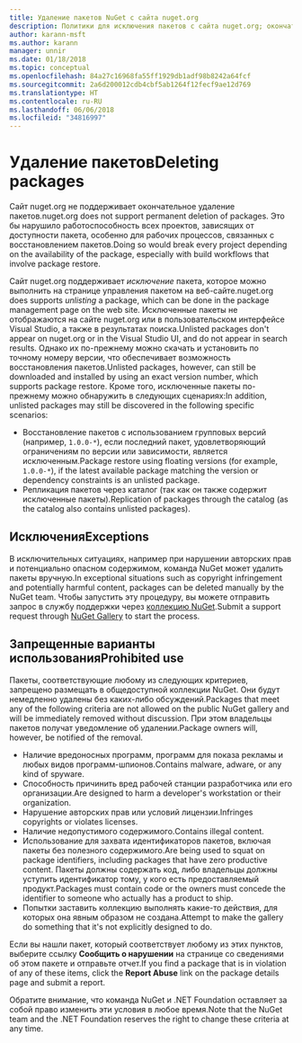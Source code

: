 ```yaml
---
title: Удаление пакетов NuGet с сайта nuget.org
description: Политики для исключения пакетов с сайта nuget.org; окончательное удаление не поддерживается, если только пакеты не нарушают другие политики.
author: karann-msft
ms.author: karann
manager: unnir
ms.date: 01/18/2018
ms.topic: conceptual
ms.openlocfilehash: 84a27c16968fa55ff1929db1adf98b8242a64fcf
ms.sourcegitcommit: 2a6d200012cdb4cbf5ab1264f12fecf9ae12d769
ms.translationtype: HT
ms.contentlocale: ru-RU
ms.lasthandoff: 06/06/2018
ms.locfileid: "34816997"
---
```

# <a name="deleting-packages"></a><span data-ttu-id="f67b8-103">Удаление пакетов</span><span class="sxs-lookup"><span data-stu-id="f67b8-103">Deleting packages</span></span>

<span data-ttu-id="f67b8-104">Сайт nuget.org не поддерживает окончательное удаление пакетов.</span><span class="sxs-lookup"><span data-stu-id="f67b8-104">nuget.org does not support permanent deletion of packages.</span></span> <span data-ttu-id="f67b8-105">Это бы нарушило работоспособность всех проектов, зависящих от доступности пакета, особенно для рабочих процессов, связанных с восстановлением пакетов.</span><span class="sxs-lookup"><span data-stu-id="f67b8-105">Doing so would break every project depending on the availability of the package, especially with build workflows that involve package restore.</span></span>

<span data-ttu-id="f67b8-106">Сайт nuget.org поддерживает *исключение* пакета, которое можно выполнить на странице управления пакетом на веб-сайте.</span><span class="sxs-lookup"><span data-stu-id="f67b8-106">nuget.org does supports *unlisting* a package, which can be done in the package management page on the web site.</span></span> <span data-ttu-id="f67b8-107">Исключенные пакеты не отображаются на сайте nuget.org или в пользовательском интерфейсе Visual Studio, а также в результатах поиска.</span><span class="sxs-lookup"><span data-stu-id="f67b8-107">Unlisted packages don't appear on nuget.org or in the Visual Studio UI, and do not appear in search results.</span></span> <span data-ttu-id="f67b8-108">Однако их по-прежнему можно скачать и установить по точному номеру версии, что обеспечивает возможность восстановления пакетов.</span><span class="sxs-lookup"><span data-stu-id="f67b8-108">Unlisted packages, however, can still be downloaded and installed by using an exact version number, which supports package restore.</span></span> <span data-ttu-id="f67b8-109">Кроме того, исключенные пакеты по-прежнему можно обнаружить в следующих сценариях:</span><span class="sxs-lookup"><span data-stu-id="f67b8-109">In addition, unlisted packages may still be discovered in the following specific scenarios:</span></span>

- <span data-ttu-id="f67b8-110">Восстановление пакетов с использованием групповых версий (например, `1.0.0-*`), если последний пакет, удовлетворяющий ограничениям по версии или зависимости, является исключенным.</span><span class="sxs-lookup"><span data-stu-id="f67b8-110">Package restore using floating versions (for example, `1.0.0-*`), if the latest available package matching the version or dependency constraints is an unlisted package.</span></span>
- <span data-ttu-id="f67b8-111">Репликация пакетов через каталог (так как он также содержит исключенные пакеты).</span><span class="sxs-lookup"><span data-stu-id="f67b8-111">Replication of packages through the catalog (as the catalog also contains unlisted packages).</span></span>

## <a name="exceptions"></a><span data-ttu-id="f67b8-112">Исключения</span><span class="sxs-lookup"><span data-stu-id="f67b8-112">Exceptions</span></span>

<span data-ttu-id="f67b8-113">В исключительных ситуациях, например при нарушении авторских прав и потенциально опасном содержимом, команда NuGet может удалить пакеты вручную.</span><span class="sxs-lookup"><span data-stu-id="f67b8-113">In exceptional situations such as copyright infringement and potentially harmful content, packages can be deleted manually by the NuGet team.</span></span> <span data-ttu-id="f67b8-114">Чтобы запустить эту процедуру, вы можете отправить запрос в службу поддержки через [коллекцию NuGet](http://www.nuget.org).</span><span class="sxs-lookup"><span data-stu-id="f67b8-114">Submit a support request through [NuGet Gallery](http://www.nuget.org) to start the process.</span></span>

## <a name="prohibited-use"></a><span data-ttu-id="f67b8-115">Запрещенные варианты использования</span><span class="sxs-lookup"><span data-stu-id="f67b8-115">Prohibited use</span></span>

<span data-ttu-id="f67b8-116">Пакеты, соответствующие любому из следующих критериев, запрещено размещать в общедоступной коллекции NuGet. Они будут немедленно удалены без каких-либо обсуждений.</span><span class="sxs-lookup"><span data-stu-id="f67b8-116">Packages that meet any of the following criteria are not allowed on the public NuGet gallery and will be immediately removed without discussion.</span></span> <span data-ttu-id="f67b8-117">При этом владельцы пакетов получат уведомление об удалении.</span><span class="sxs-lookup"><span data-stu-id="f67b8-117">Package owners will, however, be notified of the removal.</span></span>

- <span data-ttu-id="f67b8-118">Наличие вредоносных программ, программ для показа рекламы и любых видов программ-шпионов.</span><span class="sxs-lookup"><span data-stu-id="f67b8-118">Contains malware, adware, or any kind of spyware.</span></span>
- <span data-ttu-id="f67b8-119">Способность причинить вред рабочей станции разработчика или его организации.</span><span class="sxs-lookup"><span data-stu-id="f67b8-119">Are designed to harm a developer's workstation or their organization.</span></span>
- <span data-ttu-id="f67b8-120">Нарушение авторских прав или условий лицензии.</span><span class="sxs-lookup"><span data-stu-id="f67b8-120">Infringes copyrights or violates licenses.</span></span>
- <span data-ttu-id="f67b8-121">Наличие недопустимого содержимого.</span><span class="sxs-lookup"><span data-stu-id="f67b8-121">Contains illegal content.</span></span>
- <span data-ttu-id="f67b8-122">Использование для захвата идентификаторов пакетов, включая пакеты без полезного содержимого.</span><span class="sxs-lookup"><span data-stu-id="f67b8-122">Are being used to squat on package identifiers, including packages that have zero productive content.</span></span> <span data-ttu-id="f67b8-123">Пакеты должны содержать код, либо владельцы должны уступить идентификатор тому, у кого есть предоставляемый продукт.</span><span class="sxs-lookup"><span data-stu-id="f67b8-123">Packages must contain code or the owners must concede the identifier to someone who actually has a product to ship.</span></span>
- <span data-ttu-id="f67b8-124">Попытки заставить коллекцию выполнять какие-то действия, для которых она явным образом не создана.</span><span class="sxs-lookup"><span data-stu-id="f67b8-124">Attempt to make the gallery do something that it's not explicitly designed to do.</span></span>

<span data-ttu-id="f67b8-125">Если вы нашли пакет, который соответствует любому из этих пунктов, выберите ссылку **Сообщить о нарушении** на странице со сведениями об этом пакете и отправьте отчет.</span><span class="sxs-lookup"><span data-stu-id="f67b8-125">If you find a package that is in violation of any of these items, click the **Report Abuse** link on the package details page and submit a report.</span></span>

<span data-ttu-id="f67b8-126">Обратите внимание, что команда NuGet и .NET Foundation оставляет за собой право изменить эти условия в любое время.</span><span class="sxs-lookup"><span data-stu-id="f67b8-126">Note that the NuGet team and the .NET Foundation reserves the right to change these criteria at any time.</span></span>

